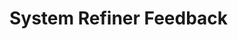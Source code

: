# System Refiner Feedback
<!-- Entries below should be added reverse chronologically (newest first) -->